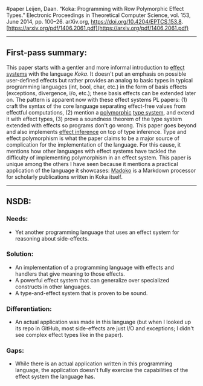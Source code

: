 #paper
Leijen, Daan. “Koka: Programming with Row Polymorphic Effect Types.” Electronic Proceedings in Theoretical Computer Science, vol. 153, June 2014, pp. 100–26. arXiv.org, https://doi.org/10.4204/EPTCS.153.8.
[https://arxiv.org/pdf/1406.2061.pdf](https://arxiv.org/pdf/1406.2061.pdf)
- - - 
## First-pass summary:
This paper starts with a gentler and more informal introduction to [effect systems](<Effect Systems>) with the language *Koka*. It doesn't put an emphasis on possible user-defined effects but rather provides an analog to basic types in typical programming languages (int, bool, char, etc.) in the form of basis effects (exceptions, divergence, i/o, etc.); these basis effects can be extended later on. The pattern is apparent now with these effect systems PL papers: (1) craft the syntax of the core language separating effect-free values from effectful computations, (2) mention a [polymorphic](<Polymorphism>) [type system](<Type Systems>), and extend it with effect types, (3) prove a soundness theorem of the type system extended with effects so programs don't go wrong. This paper goes beyond and also implements [effect inference](<Type Inference>) on top of type inference. Type and effect polymorphism is what the paper claims to be a major source of complication for the implementation of the language. For this cause, it mentions how other languages with effect systems have tackled the difficulty of implementing polymorphism in an effect system. This paper is unique among the others I have seen because it mentions a practical application of the language it showcases: [Madoko](<Madoko-Scholarly Documents for the Web>) is a Markdown processor for scholarly publications written in Koka itself.
- - -
## NSDB:
### Needs:
* Yet another programming language that uses an effect system for reasoning about side-effects.
### Solution:
* An implementation of a programming language with effects and handlers that give meaning to those effects.
* A powerful effect system that can generalize over specialized constructs in other languages.
* A type-and-effect system that is proven to be sound.
### Differentiation:
* An actual application was made in this language (but when I looked up its repo in GitHub, most side-effects are just I/O and exceptions; I didn't see complex effect types like in the paper).
### Gaps:
* While there is an actual application written in this programming language, the application doesn't fully exercise the capabilities of the effect system the language has.